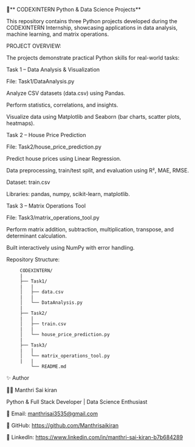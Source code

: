 🧠** CODEXINTERN Python & Data Science Projects**

This repository contains three Python projects developed during the CODEXINTERN Internship, showcasing applications in data analysis, machine learning, and matrix operations.

PROJECT OVERVIEW:

The projects demonstrate practical Python skills for real-world tasks:

Task 1 – Data Analysis & Visualization

File: Task1/DataAnalysis.py

Analyze CSV datasets (data.csv) using Pandas.

Perform statistics, correlations, and insights.

Visualize data using Matplotlib and Seaborn (bar charts, scatter plots, heatmaps).

Task 2 – House Price Prediction

File: Task2/house_price_prediction.py

Predict house prices using Linear Regression.

Data preprocessing, train/test split, and evaluation using R², MAE, RMSE.

Dataset: train.csv

Libraries: pandas, numpy, scikit-learn, matplotlib.

Task 3 – Matrix Operations Tool

File: Task3/matrix_operations_tool.py

Perform matrix addition, subtraction, multiplication, transpose, and determinant calculation.

Built interactively using NumPy with error handling.

Repository Structure:

         CODEXINTERN/
         |
         ├── Task1/
         |   |
         │   ├── data.csv
         |   |
         │   └── DataAnalysis.py
         |
         ├── Task2/
         |   |
         │   ├── train.csv
         |   |
         │   └── house_price_prediction.py
         |
         ├── Task3/
         |   |
         │   └── matrix_operations_tool.py
         |   |
             └── README.md


✨ Author

👨‍💻 Manthri Sai kiran

Python & Full Stack Developer | Data Science Enthusiast

📧 Email: manthrisai3535@gmail.com

🔗 GitHub: https://github.com/Manthrisaikiran

🔗 LinkedIn: https://www.linkedin.com/in/manthri-sai-kiran-b7b684289

